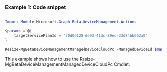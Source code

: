 ### Example 1: Code snippet

```powershell

Import-Module Microsoft.Graph.Beta.DeviceManagement.Actions

$params = @{
	targetServicePlanId = "30d0e128-de93-41dc-89ec-33d84bb662a0"
}

Resize-MgBetaDeviceManagementManagedDeviceCloudPc -ManagedDeviceId $managedDeviceId -BodyParameter $params

```
This example shows how to use the Resize-MgBetaDeviceManagementManagedDeviceCloudPc Cmdlet.

